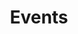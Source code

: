 ---
title: "Events"
draft: false
# page title background image
bg_image: "images/backgrounds/page-title.jpg"
# meta description
description : "Service and Social Calendar of Events"
---